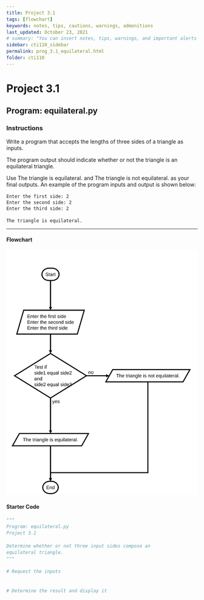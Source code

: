 ```yaml
---
title: Project 3.1
tags: [flowchart]
keywords: notes, tips, cautions, warnings, admonitions
last_updated: October 23, 2021
# summary: "You can insert notes, tips, warnings, and important alerts in your content. These notes are stored as shortcodes made available through the linksrefs.hmtl include."
sidebar: cti110_sidebar
permalink: prog_3.1_equilateral.html
folder: cti110
---
```

# Project 3.1

## Program: equilateral.py

### Instructions

Write a program that accepts the lengths of three sides of a triangle as inputs.

The program output should indicate whether or not the triangle is an equilateral triangle.

Use The triangle is equilateral. and The triangle is not equilateral. as your final outputs.
An example of the program inputs and output is shown below:

```text
Enter the first side: 2
Enter the second side: 2
Enter the third side: 2

The triangle is equilateral.
```

---

#### Flowchart

![equilateral flowchart](images/cti110_prog_3.1_equilateral.flowchart.svg)

#### Starter Code

```python
"""
Program: equilateral.py
Project 3.1

Determine whether or not three input sides compose an
equilateral triangle.
"""

# Request the inputs


# Determine the result and display it

```
